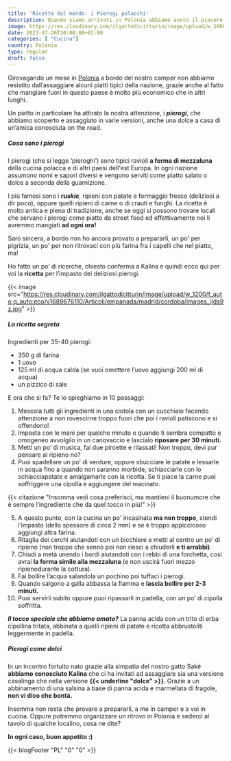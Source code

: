 ```yaml
---
title: 'Ricette dal mondo: i Pierogi polacchi'
description: Quando siamo arrivati in Polonia abbiamo avuto il piacere di assaggiare i pierogi, tipici ravioli, nella versione salata.. e dolce! Siediti, abbiamo aggiunto un posto a tavola!
image: https://res.cloudinary.com/ilgattodicitturin/image/upload/w_1000/f_auto,q_auto:eco/v1689676111/Articoli/empanada/madrid/cordoba/Pierogi_z_mas%C5%82em_-_2023.03.31_kl1rw7.jpg
date: 2023-07-26T10:00:00+01:00
categories: [ "Cucina"]
country: Polonia
type: regular
draft: false
---
```


Girovagando un mese in [Polonia](/blog/viaggio-polonia-in-camper-itinerari) a bordo del nostro camper non abbiamo resistito dall’assaggiare alcuni piatti tipici della nazione, grazie anche al fatto che mangiare fuori in questo paese è molto più economico che in altri luoghi. 

Un piatto in particolare ha attirato la nostra attenzione, i ***pierogi***, che abbiamo scoperto e assaggiato in varie versioni, anche una dolce a casa di un’amica conosciuta on the road.

##### Cosa sono i pierogi 

I pierogi (che si legge ‘pieroghi’) sono tipici ravioli **a forma di mezzaluna** della cucina polacca e di altri paesi dell'est Europa. In ogni nazione assumono nomi e sapori diversi e vengono serviti come piatto salato o dolce a seconda della guarnizione. 

I più famosi sono i ***ruskie***, ripieni con patate e formaggio fresco (deliziosi a dir poco), oppure quelli ripieni di carne o di crauti e funghi. La ricetta è molto antica e piena di tradizione, anche se oggi si possono trovare locali che servano i pierogi come piatto da street food ed effettivamente noi li avremmo mangiati **ad ogni ora!**

Sarò sincera, a bordo non ho ancora provato a prepararli, un po' per pigrizia, un po' per non ritrovaci con più farina fra i capelli che nel piatto, ma! 

Ho fatto un po’ di ricerche, chiesto conferma a Kalina e quindi ecco qui per voi la **ricetta** per l’impasto dei deliziosi pierogi. 

{{< image src="https://res.cloudinary.com/ilgattodicitturin/image/upload/w_1200/f_auto,q_auto:eco/v1689676110/Articoli/empanada/madrid/cordoba/images_jlds9z.jpg" >}}

##### La ricetta segreta
Ingredienti per 35-40 pierogi:
- 350 g di farina
- 1 uovo
- 125 ml di acqua calda (se vuoi omettere l’uovo aggiungi 200 ml di acqua)
- un pizzico di sale

E ora che si fa? Te lo spieghiamo in 10 passaggi:

1. Mescola tutti gli ingredienti in una ciotola con un cucchiaio facendo attenzione a non rovescirne troppo fuori che poi i ravioli patiscono e si offendono! 
2. Impasta con le mani per qualche minuto e quando ti sembra compatto e omogeneo avvolgilo in un canovaccio e lascialo **riposare per 30 minuti.**
3. Metti un po’ di musica, fai due piroette e rilassati! Non troppo, devi pur pensare al ripieno no?
4. Puoi spadellare un po’ di verdure, oppure sbucciare le patate e lessarle in acqua fino a quando non saranno morbide, schiacciarle con lo schiacciapatate e amalgamarle con la ricotta. Se ti piace la carne puoi soffriggere una cipolla e aggiungere del macinato. 

{{< citazione "Insomma vedi cosa preferisci, ma mantieni il buonumore che è sempre l’ingrediente che da quel tocco in più!" >}}

5. A questo punto, con la cucina un po' incasinata **ma non troppo**, stendi l’impasto (dello spessore di circa 2 mm) e se è troppo appiccicoso aggiungi altra farina.
6. Ritaglia dei cerchi aiutandoti con un bicchiere e metti al centro un po’ di ripieno (non troppo che sennò poi non riesci a chiuderli **e ti arrabbi)**. 
7. Chiudi a metà unendo i bordi aiutandoti con i rebbi di una forchetta, così avrai **la forma simile alla mezzaluna** (e non uscirà fuori mezzo ripienodurante la cottura). 
8. Fai bollire l’acqua salandola un pochino poi tuffaci i pierogi. 
9. Quando salgono a galla abbassa la fiamma e **lascia bollire per 2-3 minuti.** 
10. Puoi servirli subito oppure puoi ripassarli in padella, con un po’ di cipolla soffritta. 
    
***Il tocco speciale che abbiamo amato?*** La panna acida con un trito di erba cipollina tritata, abbinata a quelli ripieni di patate e ricotta abbrustoliti leggermente in padella. 

##### Pierogi come dolci

In un incontro fortuito nato grazie alla simpatia del nostro gatto Saké **abbiamo conosciuto Kalina** che ci ha invitati ad assaggiare sia una versione casalinga che nella versione **{{< underline "dolce" >}}**. Grazie a un abbinamento di una salsina a base di panna acida e marmellata di fragole, **non vi dico che bontà.**
<!-- 
Quel giorno, a casa di Kalina, abbiamo avuto l’onore di poterli assaggiare anche nella versione **{{< underline "dolce" >}}**, grazie a un abbinamento di una salsina a base di panna acida e marmellata di fragole, non vi dico che bontà. -->

Insomma non resta che provare a prepararli, a me in camper e a voi in cucina. Oppure potremmo organizzare un ritrovo in Polonia e sederci al tavolo di qualche localino, cosa ne dite?  

**In ogni caso, buon appetito :)**

<!-- Vuoi rivedere le nostre avventure in Polonia? Puoi ritrovarle {{< extLink "in questa playlist" "https://youtube.com/playlist?list=PLHaclq_J5PZ84ExiQy9T8MXHIOFWhqHQV" >}}. -->

{{< blogFooter "PL" "0" "0" >}}
